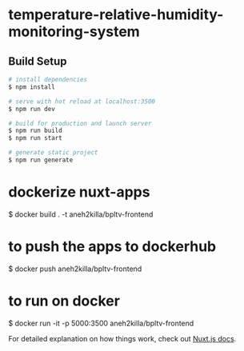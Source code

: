 # temperature-relative-humidity-monitoring-system

## Build Setup

```bash
# install dependencies
$ npm install

# serve with hot reload at localhost:3500
$ npm run dev

# build for production and launch server
$ npm run build
$ npm run start

# generate static project
$ npm run generate
```

# dockerize nuxt-apps
$ docker build . -t aneh2killa/bpltv-frontend

# to push the apps to dockerhub
$ docker push aneh2killa/bpltv-frontend

# to run on docker
$ docker run -it -p 5000:3500 aneh2killa/bpltv-frontend

For detailed explanation on how things work, check out [Nuxt.js docs](https://nuxtjs.org).
